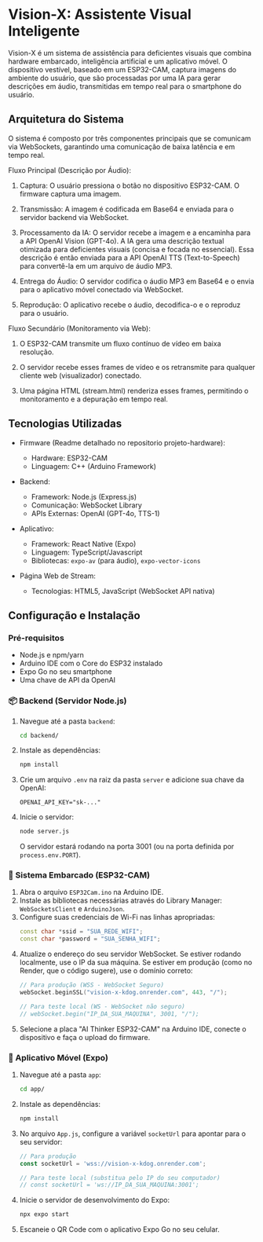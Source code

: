 # Vision-X: Assistente Visual Inteligente

Vision-X é um sistema de assistência para deficientes visuais que combina hardware embarcado, inteligência artificial e um aplicativo móvel. O dispositivo vestível, baseado em um ESP32-CAM, captura imagens do ambiente do usuário, que são processadas por uma IA para gerar descrições em áudio, transmitidas em tempo real para o smartphone do usuário.

## Arquitetura do Sistema

O sistema é composto por três componentes principais que se comunicam via WebSockets, garantindo uma comunicação de baixa latência e em tempo real.

Fluxo Principal (Descrição por Áudio):

1. Captura: O usuário pressiona o botão no dispositivo ESP32-CAM. O firmware captura uma imagem.

2. Transmissão: A imagem é codificada em Base64 e enviada para o servidor backend via WebSocket.

3. Processamento da IA: O servidor recebe a imagem e a encaminha para a API OpenAI Vision (GPT-4o). A IA gera uma descrição textual otimizada para deficientes visuais (concisa e focada no essencial). Essa descrição é então enviada para a API OpenAI TTS (Text-to-Speech) para convertê-la em um arquivo de áudio MP3.

4. Entrega do Áudio: O servidor codifica o áudio MP3 em Base64 e o envia para o aplicativo móvel conectado via WebSocket.

5. Reprodução: O aplicativo recebe o áudio, decodifica-o e o reproduz para o usuário.

Fluxo Secundário (Monitoramento via Web):

1. O ESP32-CAM transmite um fluxo contínuo de vídeo em baixa resolução.

2. O servidor recebe esses frames de vídeo e os retransmite para qualquer cliente web (visualizador) conectado.

3. Uma página HTML (stream.html) renderiza esses frames, permitindo o monitoramento e a depuração em tempo real.

## Tecnologias Utilizadas

* Firmware (Readme detalhado no repositorio projeto-hardware):
    * Hardware: ESP32-CAM
    * Linguagem: C++ (Arduino Framework)

* Backend:
    * Framework: Node.js (Express.js)
    * Comunicação: WebSocket Library
    * APIs Externas: OpenAI (GPT-4o, TTS-1)

* Aplicativo:
    * Framework: React Native (Expo)
    * Linguagem: TypeScript/Javascript
    * Bibliotecas: `expo-av` (para áudio), `expo-vector-icons`

 * Página Web de Stream:
    * Tecnologias: HTML5, JavaScript (WebSocket API nativa)
  
## Configuração e Instalação

### Pré-requisitos

* Node.js e npm/yarn
* Arduino IDE com o Core do ESP32 instalado
* Expo Go no seu smartphone
* Uma chave de API da OpenAI

### 📦 Backend (Servidor Node.js)

1.  Navegue até a pasta `backend`:
    ```bash
    cd backend/
    ```
2.  Instale as dependências:
    ```bash
    npm install
    ```
3.  Crie um arquivo `.env` na raiz da pasta `server` e adicione sua chave da OpenAI:
    ```
    OPENAI_API_KEY="sk-..."
    ```
4.  Inicie o servidor:
    ```bash
    node server.js
    ```
    O servidor estará rodando na porta 3001 (ou na porta definida por `process.env.PORT`).

### 🤖 Sistema Embarcado (ESP32-CAM)

1.  Abra o arquivo `ESP32Cam.ino` na Arduino IDE.
2.  Instale as bibliotecas necessárias através do Library Manager: `WebSocketsClient` e `ArduinoJson`.
3.  Configure suas credenciais de Wi-Fi nas linhas apropriadas:
    ```cpp
    const char *ssid = "SUA_REDE_WIFI";
    const char *password = "SUA_SENHA_WIFI";
    ```
4.  Atualize o endereço do seu servidor WebSocket. Se estiver rodando localmente, use o IP da sua máquina. Se estiver em produção (como no Render, que o código sugere), use o domínio correto:
    ```cpp
    // Para produção (WSS - WebSocket Seguro)
    webSocket.beginSSL("vision-x-kdog.onrender.com", 443, "/");

    // Para teste local (WS - WebSocket não seguro)
    // webSocket.begin("IP_DA_SUA_MAQUINA", 3001, "/");
    ```
5.  Selecione a placa "AI Thinker ESP32-CAM" na Arduino IDE, conecte o dispositivo e faça o upload do firmware.

### 📱 Aplicativo Móvel (Expo)

1.  Navegue até a pasta `app`:
    ```bash
    cd app/
    ```
2.  Instale as dependências:
    ```bash
    npm install
    ```
3.  No arquivo `App.js`, configure a variável `socketUrl` para apontar para o seu servidor:
    ```javascript
    // Para produção
    const socketUrl = 'wss://vision-x-kdog.onrender.com';

    // Para teste local (substitua pelo IP do seu computador)
    // const socketUrl = 'ws://IP_DA_SUA_MAQUINA:3001';
    ```
4.  Inicie o servidor de desenvolvimento do Expo:
    ```bash
    npx expo start
    ```
5.  Escaneie o QR Code com o aplicativo Expo Go no seu celular.
